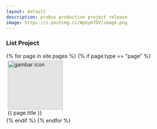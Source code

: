 ```yaml
---
layout: default
description: probus production project release
image: https://i.postimg.cc/WpGym7DV/image.png
---
```


<h3> List Project </h3>
<div style="display: flex; flex-wrap: wrap; flex-direction: row;">
     <div>
          {% for page in site.pages %}
            {% if page.type == "page" %}
              <!-- <a class="button" href="{{ site.url }}{{ page.permalink }}"> {{ page.title }}</a> -->
                <div style="display: flex; flex-direction: column; width: 150px; height: 150px; border: 4px solid white;">
                    <a style="flex: 1; background-color: rgb(228, 228, 228);" href="{{ site.url }}{{ page.permalink }}">
                        <img style="width: 100%; object-fit: cover;" src="{{ page.image }}" alt="gambar icon">
                    </a>
                    {{ page.title }}
                </div>
            {% endif %}
          {% endfor %}
      </div>
       <!-- {% for post in site.posts %}
                <div style="display: flex; flex-direction: column; width: 150px; height: 150px; border: 4px solid white;">
                    <a style="flex: 1; background-color: rgb(228, 228, 228);" href="{{ site.url }}{{ post.permalink }}">
                        <img style="width: 100%; object-fit: cover;" src="{{ post.image }}" alt="gambar icon">
                    </a>
                    {{ post.title }}
            </div>
        {% endfor %} -->
</div>

